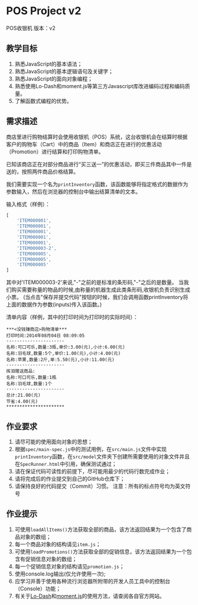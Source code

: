 # POS Project v2

POS收银机 版本：v2

## 教学目标

1. 熟悉JavaScript的基本语法；
2. 熟悉JavaScript的基本逻辑语句及关键字；
3. 熟悉JavaScript的面向对象编程；
4. 熟悉使用Lo-Dash和moment.js等第三方Javascript库改进编码过程和编码质量。
5. 了解函数式编程的优势。

## 需求描述

商店里进行购物结算时会使用收银机（POS）系统，这台收银机会在结算时根据客户的购物车（Cart）中的商品（Item）和商店正在进行的优惠活动（Promotion）进行结算和打印购物清单。

已知该商店正在对部分商品进行“买三送一”的优惠活动，即买三件商品其中一件是送的，按照两件商品价格结算。

我们需要实现一个名为```printInventory```函数，该函数能够将指定格式的数据作为参数输入，然后在浏览器的控制台中输出结算清单的文本。

输入格式（样例）：

```javascript
[
    'ITEM000001',
    'ITEM000001',
    'ITEM000001',
    'ITEM000001',
    'ITEM000001',
    'ITEM000003-2',
    'ITEM000005',
    'ITEM000005',
    'ITEM000005'
]
```
其中对'ITEM000003-2'来说,"-"之前的是标准的条形码,"-"之后的是数量。
当我们购买需要称量的物品的时候,由称量的机器生成此类条形码,收银机负责识别生成小票。
(当点击"保存并提交代码"按钮的时候，我们会调用函数printInventory将上面的数据作为参数(inputs)传入该函数。)


清单内容（样例，其中的打印时间为打印时的实际时间）：

```
***<没钱赚商店>购物清单***
打印时间:2014年08月04日 08:09:05
----------------------
名称:可口可乐,数量:3瓶,单价:3.00(元),小计:6.00(元)
名称:羽毛球,数量:5个,单价:1.00(元),小计:4.00(元)
名称:苹果,数量:2斤,单:5.50(元),小计:11.00(元)
----------------------
挥泪赠送商品:
名称:可口可乐,数量:1瓶
名称:羽毛球,数量:1个
----------------------
总计:21.00(元)
节省:4.00(元)
**********************
```

## 作业要求

1. 请尽可能的使用面向对象的思想；
2. 根据```spec/main-spec.js```中的测试用例，在```src/main.js```文件中实现```printInventory```函数，在```src/model```文件夹下创建所需要使用的对象文件并且在```SpecRunner.html```中引用，确保测试通过；
3. 请在保证代码可读性的前提下，尽可能用最少的代码行数完成作业；
4. 请将完成后的作业提交到自己的GitHub仓库下；
5. 请保持良好的代码提交（Commit）习惯。
注意：所有的标点符号均为英文符号

## 作业提示

1. 可使用```loadAllItems()```方法获取全部的商品，该方法返回结果为一个包含了商品对象的数组；
2. 每一个商品对象的结构请见```item.js```；
3. 可使用```loadPromotions()```方法获取全部的促销信息，该方法返回结果为一个包含有促销信息对象的数组；
4. 每一个促销信息对象的结构请见```promotion.js```；
5. 使用console.log输出(仅允许使用一次);
6. 应学习并善于使用各种流行浏览器所附带的开发人员工具中的控制台（Console）功能；
7. 有关于[Lo-Dash](http://lodash.com)和[moment.js](http://momentjs.com)的使用方法，请查阅各自官方网站。
